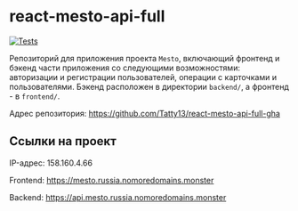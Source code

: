 # react-mesto-api-full

[![Tests](https://github.com/yandex-praktikum/react-mesto-api-full-gha/actions/workflows/tests.yml/badge.svg)](https://github.com/yandex-praktikum/react-mesto-api-full-gha/actions/workflows/tests.yml)

Репозиторий для приложения проекта `Mesto`, включающий фронтенд и бэкенд части приложения со следующими возможностями: авторизации и регистрации пользователей, операции с карточками и пользователями.
Бэкенд расположен в директории `backend/`, а фронтенд - в `frontend/`.

Адрес репозитория: <https://github.com/Tatty13/react-mesto-api-full-gha>

## Ссылки на проект

IP-адрес: 158.160.4.66

Frontend: <https://mesto.russia.nomoredomains.monster>

Backend: <https://api.mesto.russia.nomoredomains.monster>
